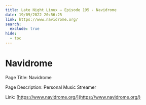 ```yaml
---
title: Late Night Linux – Episode 195 - Navidrome
date: 19/09/2022 20:56:25
link: https://www.navidrome.org/
search:
  exclude: true
hide:
  - toc
---
```


# Navidrome

Page Title: Navidrome

Page Description: Personal Music Streamer 

Link: [https://www.navidrome.org/](https://www.navidrome.org/)